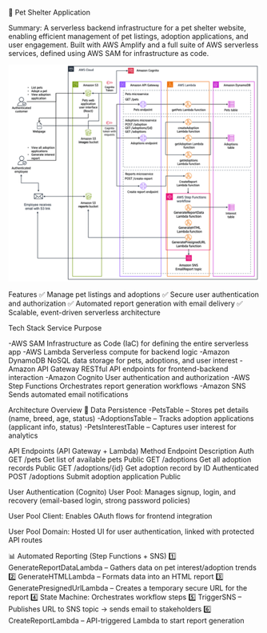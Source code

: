 🐾 Pet Shelter Application

Summary: A serverless backend infrastructure for a pet shelter website, enabling efficient management of pet listings, adoption applications, and user engagement. Built with AWS Amplify and a full suite of AWS serverless services, defined using AWS SAM for infrastructure as code.


![architecture](arch-diagram-week-6.png)

Features
✅ Manage pet listings and adoptions
✅ Secure user authentication and authorization
✅ Automated report generation with email delivery
✅ Scalable, event-driven serverless architecture

Tech Stack Service	Purpose

-AWS SAM	Infrastructure as Code (IaC) for defining the entire serverless app
-AWS Lambda	Serverless compute for backend logic
-Amazon DynamoDB	NoSQL data storage for pets, adoptions, and user interest
-Amazon API Gateway	RESTful API endpoints for frontend-backend interaction
-Amazon Cognito	User authentication and authorization
-AWS Step Functions	Orchestrates report generation workflows
-Amazon SNS	Sends automated email notifications

Architecture Overview
📂 Data Persistence
-PetsTable – Stores pet details (name, breed, age, status)
-AdoptionsTable – Tracks adoption applications (applicant info, status)
-PetsInterestTable – Captures user interest for analytics

API Endpoints (API Gateway + Lambda)
Method	Endpoint	Description	Auth
GET	/pets	Get list of available pets	Public
GET	/adoptions	Get all adoption records	Public
GET	/adoptions/{id}	Get adoption record by ID	Authenticated
POST	/adoptions	Submit adoption application	Public

User Authentication (Cognito)
User Pool: Manages signup, login, and recovery (email-based login, strong password policies)

User Pool Client: Enables OAuth flows for frontend integration

User Pool Domain: Hosted UI for user authentication, linked with protected API routes

📊 Automated Reporting (Step Functions + SNS)
1️⃣ GenerateReportDataLambda – Gathers data on pet interest/adoption trends
2️⃣ GenerateHTMLLambda – Formats data into an HTML report
3️⃣ GeneratePresignedUrlLambda – Creates a temporary secure URL for the report
4️⃣ State Machine: Orchestrates workflow steps
5️⃣ TriggerSNS – Publishes URL to SNS topic → sends email to stakeholders
6️⃣ CreateReportLambda – API-triggered Lambda to start report generation

